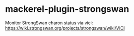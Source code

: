 # mackerel-plugin-strongswan
Monitor StrongSwan charon status via vici: https://wiki.strongswan.org/projects/strongswan/wiki/VICI
